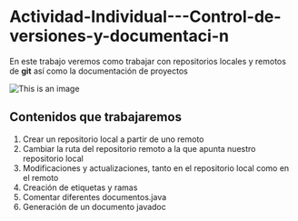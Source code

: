 # Actividad-Individual---Control-de-versiones-y-documentaci-n

En este trabajo veremos como trabajar con repositorios locales y remotos de **git** así como la documentación de proyectos

![This is an image](https://i1.wp.com/unaaldia.hispasec.com/wp-content/uploads/2021/04/github.png?fit=1150%2C465&ssl=1)

## Contenidos que trabajaremos
1. Crear un repositorio local a partir de uno remoto
2. Cambiar la ruta del repositorio remoto a la que apunta nuestro repositorio local
3. Modificaciones y actualizaciones, tanto en el repositorio local como en el remoto
4. Creación de etiquetas y ramas
5. Comentar diferentes documentos.java
6. Generación de un documento javadoc

